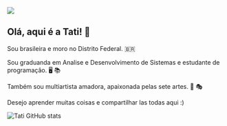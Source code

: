 <img src="https://i.imgur.com/vjW64kJ.jpeg">







## Olá, aqui é a Tati! 👋

Sou brasileira e moro no Distrito Federal. 🇧🇷

Sou graduanda em Analise e Desenvolvimento de Sistemas e estudante de programaçâo. 🖥️ 📚

Também sou multiartista amadora, apaixonada pelas sete artes. 🎨 🎭 

Desejo aprender muitas coisas e compartilhar las todas aqui :)





![Tati GitHub stats](https://github-readme-stats.vercel.app/api?username=tatianecarolli&show_icons=true&theme=dark)
